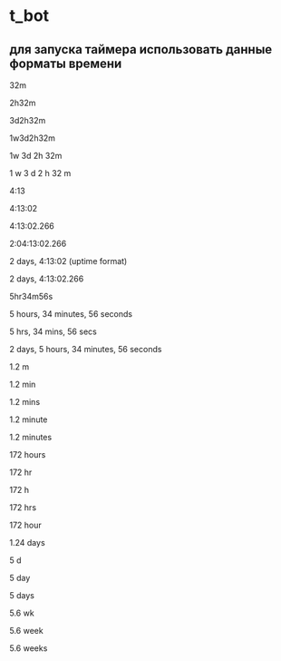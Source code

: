 # t_bot

## для запуска таймера использовать данные форматы времени

32m

2h32m

3d2h32m

1w3d2h32m

1w 3d 2h 32m

1 w 3 d 2 h 32 m

4:13

4:13:02

4:13:02.266

2:04:13:02.266

2 days, 4:13:02 (uptime format)

2 days, 4:13:02.266

5hr34m56s

5 hours, 34 minutes, 56 seconds

5 hrs, 34 mins, 56 secs

2 days, 5 hours, 34 minutes, 56 seconds

1.2 m

1.2 min

1.2 mins

1.2 minute

1.2 minutes

172 hours

172 hr

172 h

172 hrs

172 hour

1.24 days

5 d

5 day

5 days

5.6 wk

5.6 week

5.6 weeks